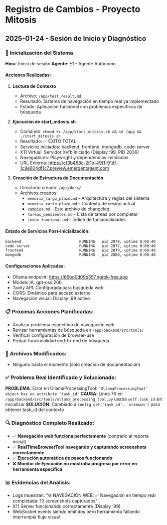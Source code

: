 # Registro de Cambios - Proyecto Mitosis

## 2025-01-24 - Sesión de Inicio y Diagnóstico

### 🚀 Inicialización del Sistema
**Hora**: Inicio de sesión
**Agente**: E1 - Agente Autónomo

#### Acciones Realizadas:
1. **Lectura de Contexto**
   - Archivo: `/app/test_result.md` 
   - Resultado: Sistema de navegación en tiempo real ya implementado
   - Estado: Aplicación funcional con problemas específicos de búsqueda

2. **Ejecución de start_mitosis.sh**
   - Comando: `chmod +x /app/start_mitosis.sh && cd /app && ./start_mitosis.sh`
   - Resultado: ✅ ÉXITO TOTAL
   - Servicios iniciados: backend, frontend, mongodb, code-server
   - X11 Virtual: Servidor Xvfb iniciado (Display :99, PID 2036)
   - Navegadores: Playwright y dependencias instaladas
   - URL Externa: https://cf3b468c-2f1b-49f1-91df-1c9e804df1c7.preview.emergentagent.com

3. **Creación de Estructura de Documentación**
   - Directorio creado: `/app/docs/`
   - Archivos creados:
     - `memoria_largo_plazo.md` - Arquitectura y reglas del sistema
     - `memoria_corto_plazo.md` - Contexto de sesión actual
     - `cambios.md` - Este archivo de changelog
     - `tareas_pendientes.md` - Lista de tareas por completar
     - `index_funcional.md` - Índice de funcionalidades

#### Estado de Servicios Post-Inicialización:
```
backend                          RUNNING   pid 2078, uptime 0:00:40
code-server                      RUNNING   pid 2077, uptime 0:00:40  
frontend                         RUNNING   pid 2079, uptime 0:00:40
mongodb                          RUNNING   pid 2080, uptime 0:00:40
```

#### Configuraciones Aplicadas:
- Ollama endpoint: https://66bd0d09b557.ngrok-free.app
- Modelo IA: gpt-oss:20b
- Tavily API: Configurada para búsqueda web
- CORS: Dinámico para acceso externo
- Navegación visual: Display :99 activo

### 📋 Próximas Acciones Planificadas:
- Analizar problema específico de navegación web
- Revisar herramientas de búsqueda en `/app/backend/src/tools/`
- Verificar configuración de browser-use
- Probar funcionalidad end-to-end de búsqueda

### 🔧 Archivos Modificados:
- Ninguno hasta el momento (solo creación de documentación)

### ✅ Problema Real Identificado y Solucionado:
**PROBLEMA**: Error en OllamaProcessingTool: `'OllamaProcessingTool' object has no attribute 'task_id'`
**CAUSA**: Línea 76 en `/app/backend/src/tools/ollama_processing_tool.py` usaba `self.task_id` sin inicializar
**SOLUCIÓN**: Cambiado a `config.get('task_id', 'unknown')` para obtener task_id del contexto

### 🔍 Diagnóstico Completo Realizado:
- ✅ **Navegación web funciona perfectamente** (contrario al reporte inicial)
- ✅ **RealTimeBrowserTool navegando y capturando screenshots correctamente**  
- ✅ **Ejecución automática de pasos funcionando**
- ❌ **Monitor de Ejecución no mostraba progreso por error en herramienta específica**

### 📊 Evidencias del Análisis:
- Logs muestran: "🌐 NAVEGACIÓN WEB: ✅ Navegación en tiempo real completada: 10 screenshots capturados"
- X11 Server funcionando correctamente (Display :99)
- WebSocket events siendo emitidos pero herramienta fallando interrumpía flujo visual